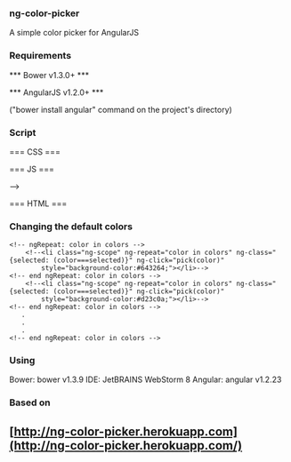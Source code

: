 
### ng-color-picker
A simple color picker for AngularJS


### Requirements

*** Bower v1.3.0+ ***

*** AngularJS v1.2.0+ ***

("bower install angular" command on the project's directory)


### Script

=== CSS ===

<!--<link href="color-picker.css" media="all" rel="stylesheet" type="text/css">-->

=== JS ===

<!--<script src="bower_components/angular/angular.min.js"></script>-->
<!--<script src="color-picker.js"></script>-->
<!--<script src="example.js"></script>-->-->

=== HTML ===

<!--<ng-color-picker selected='selected' customized-colors="colors"></ng-color-picker>-->


### Changing the default colors


<!--<ul>-->
    <!-- ngRepeat: color in colors -->
        <!--<li class="ng-scope" ng-repeat="color in colors" ng-class="{selected: (color===selected)}" ng-click="pick(color)"
            style="background-color:#643264;"></li>-->
    <!-- end ngRepeat: color in colors -->
        <!--<li class="ng-scope" ng-repeat="color in colors" ng-class="{selected: (color===selected)}" ng-click="pick(color)"
            style="background-color:#d23c0a;"></li>-->
    <!-- end ngRepeat: color in colors -->
       .
       .
       .
    <!-- end ngRepeat: color in colors -->
<!--</ul>-->


### Using

Bower: bower v1.3.9
IDE: JetBRAINS WebStorm 8
Angular: angular v1.2.23


### Based on

## [http://ng-color-picker.herokuapp.com](http://ng-color-picker.herokuapp.com/)

